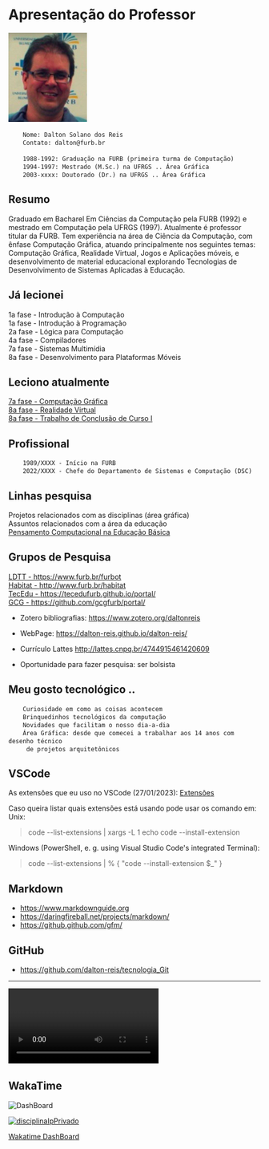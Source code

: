 # Apresentação do Professor

 ![Foto professor](./_._/img_DaltonReis.png "Foto professor")  

        Nome: Dalton Solano dos Reis
        Contato: dalton@furb.br

        1988-1992: Graduação na FURB (primeira turma de Computação)
        1994-1997: Mestrado (M.Sc.) na UFRGS .. Área Gráfica
        2003-xxxx: Doutorado (Dr.) na UFRGS .. Área Gráfica

## Resumo

Graduado em Bacharel Em Ciências da Computação pela FURB (1992) e mestrado em Computação pela UFRGS (1997). Atualmente é professor titular da FURB. Tem experiência na área de Ciência da Computação, com ênfase Computação Gráfica, atuando principalmente nos seguintes temas: Computação Gráfica, Realidade Virtual, Jogos e Aplicações móveis, e desenvolvimento de material educacional explorando Tecnologias de Desenvolvimento de Sistemas Aplicadas à Educação.

## Já lecionei

1a fase - Introdução à Computação  
1a fase - Introdução à Programação  
2a fase - Lógica para Computação  
4a fase - Compiladores  
7a fase - Sistemas Multimídia  
8a fase - Desenvolvimento para Plataformas Móveis  

## Leciono atualmente

[7a fase - Computação Gráfica](https://github.com/dalton-reis/disciplinaCg "7a fase - Computação Gráfica")  
[8a fase - Realidade Virtual](https://github.com/dalton-reis/disciplinaRv "8a fase - Realidade Virtual")  
[8a fase - Trabalho de Conclusão de Curso I](https://github.com/dalton-reis/disciplinaTCC1 "8a fase - Trabalho de Conclusão de Curso I")  

## Profissional

        1989/XXXX - Início na FURB  
        2022/XXXX - Chefe do Departamento de Sistemas e Computação (DSC)  

## Linhas pesquisa

<!-- TODO: arrumar formatação -->
Projetos relacionados com as disciplinas (área gráfica)  
Assuntos relacionados com a área da educação  
[Pensamento Computacional na Educação Básica](<https://youtu.be/gfks3z1zsYk> "Pensamento Computacional na Educação Básica")  

## Grupos de Pesquisa
[LDTT - <https://www.furb.br/furbot>](https://www.furb.br/furbot "LDTT - Laboratório de Desenvolvimento e Transferência de Tecnologia")  
[Habitat - <http://www.furb.br/habitat>](http://www.furb.br/habitat "Habitat - Educação, Inovação e Meio Ambiente")  
[TecEdu - <https://tecedufurb.github.io/portal/>](https://tecedufurb.github.io/portal/ "grupo de pesquisa TecEdu")  
[GCG - <https://github.com/gcgfurb/portal/>](https://github.com/gcgfurb/portal/ "grupo de pesquisa GCG")  

- Zotero bibliografias:
        [<https://www.zotero.org/daltonreis>](https://www.zotero.org/daltonreis "Zotero")  

- WebPage:
        [<https://dalton-reis.github.io/dalton-reis/>](https://dalton-reis.github.io/dalton-reis/ "WebPage")  

- Currículo Lattes <http://lattes.cnpq.br/4744915461420609>

- Oportunidade para fazer pesquisa: ser bolsista  

## Meu gosto tecnológico ..
  
        Curiosidade em como as coisas acontecem  
        Brinquedinhos tecnológicos da computação  
        Novidades que facilitam o nosso dia-a-dia  
        Área Gráfica: desde que comecei a trabalhar aos 14 anos com desenho técnico
         de projetos arquitetônicos  

## VSCode

As extensões que eu uso no VSCode (27/01/2023): [Extensões](_._/VSCode/VsCodeExtensoes.md "Extensões")  

Caso queira listar quais extensões está usando pode usar os comando em:  
Unix:  
> code --list-extensions | xargs -L 1 echo code --install-extension

Windows (PowerShell, e. g. using Visual Studio Code's integrated Terminal):  
> code --list-extensions | % { "code --install-extension $_" }

## Markdown

- https://www.markdownguide.org  
- https://daringfireball.net/projects/markdown/  
- https://github.github.com/gfm/  

## GitHub

- https://github.com/dalton-reis/tecnologia_Git  

----

![Simpsons_Couch-Gag-iPhone](_._/Simpsons_Couch-Gag-iPhone.webm "Simpsons_Couch-Gag-iPhone")  

## WakaTime

![DashBoard](https://wakatime.com/share/@dalton_reis/bdb5b58b-d49f-4716-8757-bcf4995b4cf6.svg "DashBoard")  

[![disciplinaIpPrivado](https://wakatime.com/badge/github/dalton-reis/disciplinaIpPrivado.svg)](https://wakatime.com/badge/github/dalton-reis/disciplinaIpPrivado)  

[Wakatime DashBoard](<https://wakatime.com/@dalton_reis/projects/jaxdrmqjfo?start=2021-11-03&end=2021-11-09> "Wakatime DashBoard")
